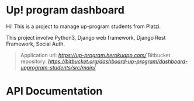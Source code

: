 # Up! program dashboard

Hi! This is a project to manage up-program students from Platzi.

This project involve Python3, Django web framework, Django Rest Framework, Social Auth.

> Application url:  *https://up-program.herokuapp.com/*
> Bitbucket repository: *https://bitbucket.org/dashboard-up-program/dashboard-upprogram-students/src/main/*

# API Documentation